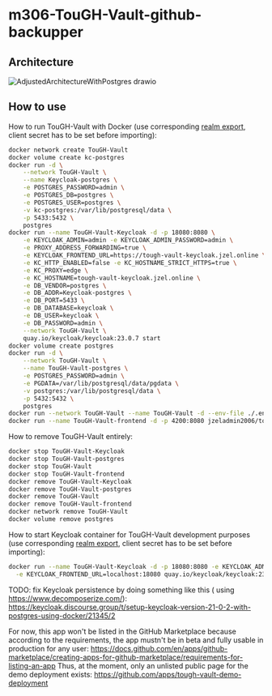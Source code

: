 # m306-TouGH-Vault-github-backupper

## Architecture

![AdjustedArchitectureWithPostgres drawio](https://github.com/jzelAdmin2006/m306-TouGH-Vault-github-backupper/assets/112761658/67111673-a3a6-4a96-83f4-fc9659433d0b)


## How to use
How to run TouGH-Vault with Docker
(use corresponding [realm export](TouGH-Vault-deployment-realm-export.json), client secret has to be set before
importing):

```bash
docker network create TouGH-Vault
docker volume create kc-postgres
docker run -d \
    --network TouGH-Vault \
    --name Keycloak-postgres \
    -e POSTGRES_PASSWORD=admin \
    -e POSTGRES_DB=postgres \
    -e POSTGRES_USER=postgres \
    -v kc-postgres:/var/lib/postgresql/data \
    -p 5433:5432 \
    postgres
docker run --name TouGH-Vault-Keycloak -d -p 18080:8080 \
    -e KEYCLOAK_ADMIN=admin -e KEYCLOAK_ADMIN_PASSWORD=admin \
    -e PROXY_ADDRESS_FORWARDING=true \
    -e KEYCLOAK_FRONTEND_URL=https://tough-vault-keycloak.jzel.online \
    -e KC_HTTP_ENABLED=false -e KC_HOSTNAME_STRICT_HTTPS=true \
    -e KC_PROXY=edge \
    -e KC_HOSTNAME=tough-vault-keycloak.jzel.online \
    -e DB_VENDOR=postgres \
    -e DB_ADDR=Keycloak-postgres \
    -e DB_PORT=5433 \
    -e DB_DATABASE=keycloak \
    -e DB_USER=keycloak \
    -e DB_PASSWORD=admin \
    --network TouGH-Vault \
    quay.io/keycloak/keycloak:23.0.7 start
docker volume create postgres
docker run -d \
    --network TouGH-Vault \
	--name TouGH-Vault-postgres \
	-e POSTGRES_PASSWORD=admin \
	-e PGDATA=/var/lib/postgresql/data/pgdata \
	-v postgres:/var/lib/postgresql/data \
	-p 5432:5432 \
	postgres
docker run --network TouGH-Vault --name TouGH-Vault -d --env-file ./.env -p 8080:8080 jzeladmin2006/tough-vault
docker run --name TouGH-Vault-frontend -d -p 4200:8080 jzeladmin2006/tough-vault-frontend
```

How to remove TouGH-Vault entirely:

```bash
docker stop TouGH-Vault-Keycloak
docker stop TouGH-Vault-postgres
docker stop TouGH-Vault
docker stop TouGH-Vault-frontend
docker remove TouGH-Vault-Keycloak
docker remove TouGH-Vault-postgres
docker remove TouGH-Vault
docker remove TouGH-Vault-frontend
docker network remove TouGH-Vault
docker volume remove postgres
```

How to start Keycloak container for TouGH-Vault development purposes
(use corresponding [realm export](TouGH-Vault-realm-export.json), client secret has to be set before importing):

```bash
docker run --name TouGH-Vault-Keycloak -d -p 18080:8080 -e KEYCLOAK_ADMIN=admin -e KEYCLOAK_ADMIN_PASSWORD=admin \
  -e KEYCLOAK_FRONTEND_URL=localhost:18080 quay.io/keycloak/keycloak:23.0.7 start-dev
```

TODO: fix Keycloak persistence by doing something like
this (
using https://www.decomposerize.com/): https://keycloak.discourse.group/t/setup-keycloak-version-21-0-2-with-postgres-using-docker/21345/2

For now, this app won't be listed in the GitHub Marketplace because according to the requirements, the app mustn't be in
beta and fully usable in production for any
user: https://docs.github.com/en/apps/github-marketplace/creating-apps-for-github-marketplace/requirements-for-listing-an-app
Thus, at the moment, only an unlisted public page for the demo deployment
exists: https://github.com/apps/tough-vault-demo-deployment
